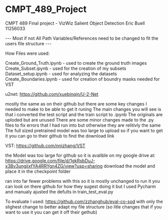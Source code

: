 # CMPT_489_Project
CMPT 489 Final project - VizWiz Salient Object Detection
Eric Buell
11256033

--- Most if not All Path Variables/References need to be changed to fit the users file structure ---

How Files were used:


Create_Ground_Truth.ipynb - used to create the ground truth images 
Create_Subset.ipynb - used for the creation of my subsets
Dataset_setup.ipynb - used for analyzing the datasets
Create_Boundaries.ipynb - used for creation of boundry masks needed for VST

u2net: https://github.com/xuebinqin/U-2-Net

mostly the same as on their github but there are some key changes I needed to make to be able to get it runing
The main changes you will see is that i converted the test script and the train script to .ipynb The originals are uploded but are unused
There are some minor changes made to the .py files to fix errors that I had run into but otherwise they are relitivly the same
The full sized pretrained model was too large to upload so if you want to get it you can go to their github to find the download link



VST: https://github.com/nnizhang/VST

the Model was too large for github so it is avalible on my google drive at: https://drive.google.com/file/d/1gkRsbDuJ-x3Bv3ungiixfYA4RRYgn4ZG/view?usp=sharing
download the model and place it in the checkpoint folder

ran into far fewer problems with this so it is mostly unchanged to run it you can look on there github for how they sugest doing it but I used Pycharm and manualy ajusted the defults in train_test_eval.py 


To evaluate I used: https://github.com/zzhanghub/eval-co-sod
with only the slighest change to better adapt my file structure (so litle changes that if you want to use it you can get it off their gethub)